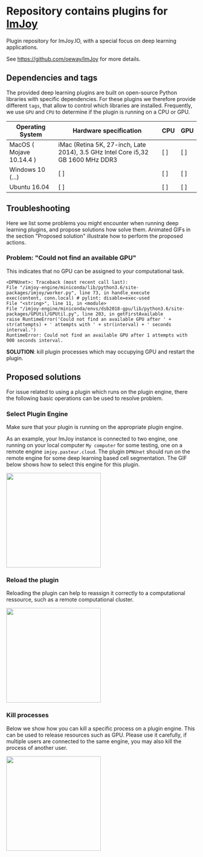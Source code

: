 # Repository contains plugins for [ImJoy](https://imjoy.io)

Plugin repository for ImJoy.IO, with a special focus on deep learning applications.

See <https://github.com/oeway/ImJoy> for more details.

## Dependencies and tags

The provided deep learning plugins are built on open-source Python libraries
with specific dependencies. For these plugins we therefore provide different
`tags`, that allow to control which libraries are installed. Frequently, we use
`GPU` and `CPU` to determine if the plugin is running on a CPU or GPU.

| Operating System         | Hardware specification                                                          | CPU | GPU |
| ------------------------ | ------------------------------------------------------------------------------- | --- | --- |
| MacOS ( Mojave 10.14.4 ) | iMac (Retina 5K, 27-inch, Late 2014), 3.5 GHz Intel Core i5,32 GB 1600 MHz DDR3 | [ ] | [ ] |
| Windows 10 (...)         | [ ]                                                                             | [ ] | [ ] |
| Ubuntu 16.04             | [ ]                                                                             | [ ] | [ ] |


## Troubleshooting

Here we list some problems you might encounter when running deep learning
plugins, and propose solutions how solve them. Animated GIFs in the section
"Proposed solution" illustrate how to perform the proposed actions.

### Problem: "Could not find an available GPU"
This indicates that no GPU can be assigned to your computational task.

```
<DPNUnet>: Traceback (most recent call last):
File "/imjoy-engine/miniconda/lib/python3.6/site-packages/imjoy/worker.py", line 73, in handle_execute
exec(content, conn.local) # pylint: disable=exec-used
File "<string>", line 11, in <module>
File "/imjoy-engine/miniconda/envs/dsb2018-gpu/lib/python3.6/site-packages/GPUtil/GPUtil.py", line 203, in getFirstAvailable
raise RuntimeError('Could not find an available GPU after ' + str(attempts) + ' attempts with ' + str(interval) + ' seconds interval.')
RuntimeError: Could not find an available GPU after 1 attempts with 900 seconds interval.
```

**SOLUTION**: kill plugin processes which may occupying GPU and restart the plugin.


## Proposed solutions
For issue related to using a plugin which runs on the plugin engine,
 there the following basic operations can be used to resolve problem.

### Select Plugin Engine
Make sure that your plugin is running on the appropriate plugin engine.

As an example, your ImJoy instance is connected to two engine, one running on your local
computer `My computer` for some testing, one on a remote engine `imjoy.pasteur.cloud`.
The plugin `DPNUnet` should run on the remote engine for some deep learning based
cell segmentation. The GIF below shows how to select this engine for this plugin.

<img src="https://dl.dropbox.com/s/2a3lqruc7re2rid/select-engine.gif" width="250" >

### Reload the plugin
Reloading the plugin can help to reassign it correctly to a computational ressource,
such as a remote computational cluster.

<img src="https://dl.dropbox.com/s/rr1sh9m7mynh1mn/reload-plugin.gif" width="250" >

### Kill processes
Below we show how you can kill a specific process on a plugin engine. This can be used
to release resources such as GPU. Please use it carefully, if multiple
users are connected to the same engine, you may also kill the process
of another user.

<img src="https://dl.dropbox.com/s/yw25p6l75t3962h/kill-plugin-process.gif" width="250" >
